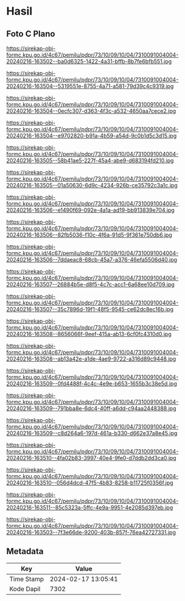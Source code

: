 # Hasil

## Foto C Plano

https://sirekap-obj-formc.kpu.go.id/4c67/pemilu/pdpr/73/10/09/10/04/7310091004004-20240216-163502--ba0d6325-1422-4a31-bffb-8b7fe6bfb551.jpg

https://sirekap-obj-formc.kpu.go.id/4c67/pemilu/pdpr/73/10/09/10/04/7310091004004-20240216-163504--5319551e-8755-4a71-a581-79d39c4c9319.jpg

https://sirekap-obj-formc.kpu.go.id/4c67/pemilu/pdpr/73/10/09/10/04/7310091004004-20240216-163504--0ecfc307-d363-4f3c-a532-4650aa7cece2.jpg

https://sirekap-obj-formc.kpu.go.id/4c67/pemilu/pdpr/73/10/09/10/04/7310091004004-20240216-163504--e9702820-b91a-4b59-a54d-9c0b1d5c3d15.jpg

https://sirekap-obj-formc.kpu.go.id/4c67/pemilu/pdpr/73/10/09/10/04/7310091004004-20240216-163505--58b41ae5-227f-45a4-abe9-d683194fd210.jpg

https://sirekap-obj-formc.kpu.go.id/4c67/pemilu/pdpr/73/10/09/10/04/7310091004004-20240216-163505--01a50630-6d9c-4234-926b-ce35792c3a1c.jpg

https://sirekap-obj-formc.kpu.go.id/4c67/pemilu/pdpr/73/10/09/10/04/7310091004004-20240216-163506--e1490f69-092e-4a1a-ad19-bb913839e704.jpg

https://sirekap-obj-formc.kpu.go.id/4c67/pemilu/pdpr/73/10/09/10/04/7310091004004-20240216-163506--82fb5036-f10c-4f6a-91d5-9f361e750db6.jpg

https://sirekap-obj-formc.kpu.go.id/4c67/pemilu/pdpr/73/10/09/10/04/7310091004004-20240216-163506--7ddaeac8-68cb-45a7-a376-46efa5506d40.jpg

https://sirekap-obj-formc.kpu.go.id/4c67/pemilu/pdpr/73/10/09/10/04/7310091004004-20240216-163507--26884b5e-d8f5-4c7c-acc1-6a68ee10d709.jpg

https://sirekap-obj-formc.kpu.go.id/4c67/pemilu/pdpr/73/10/09/10/04/7310091004004-20240216-163507--35c7896d-19f1-48f5-9545-ce62dc8ec16b.jpg

https://sirekap-obj-formc.kpu.go.id/4c67/pemilu/pdpr/73/10/09/10/04/7310091004004-20240216-163508--8656066f-9eef-415a-ab13-6cf0fc4310d0.jpg

https://sirekap-obj-formc.kpu.go.id/4c67/pemilu/pdpr/73/10/09/10/04/7310091004004-20240216-163508--ab13a42e-a1de-4ae9-9722-a316d89c9448.jpg

https://sirekap-obj-formc.kpu.go.id/4c67/pemilu/pdpr/73/10/09/10/04/7310091004004-20240216-163509--0fd4488f-4c4c-4e9e-b653-1655b3c38e5d.jpg

https://sirekap-obj-formc.kpu.go.id/4c67/pemilu/pdpr/73/10/09/10/04/7310091004004-20240216-163509--791bba8e-6dc4-40ff-a6dd-c94aa2448388.jpg

https://sirekap-obj-formc.kpu.go.id/4c67/pemilu/pdpr/73/10/09/10/04/7310091004004-20240216-163509--c8d264a6-197d-461a-b330-d662e37a8e45.jpg

https://sirekap-obj-formc.kpu.go.id/4c67/pemilu/pdpr/73/10/09/10/04/7310091004004-20240216-163510--4fa02b83-3997-40e4-9fe0-d7ddb2dd3ca0.jpg

https://sirekap-obj-formc.kpu.go.id/4c67/pemilu/pdpr/73/10/09/10/04/7310091004004-20240216-163510--056d4dcd-47f5-4b83-8258-b11725f0356f.jpg

https://sirekap-obj-formc.kpu.go.id/4c67/pemilu/pdpr/73/10/09/10/04/7310091004004-20240216-163511--85c5323a-5ffc-4e9a-9951-4e2085d397eb.jpg

https://sirekap-obj-formc.kpu.go.id/4c67/pemilu/pdpr/73/10/09/10/04/7310091004004-20240216-163503--7f3e66de-9200-403b-857f-76ea42727331.jpg


## Metadata

| Key        | Value               |
| ---------- | ------------------- |
| Time Stamp | 2024-02-17 13:05:41 |
| Kode Dapil | 7302                |



